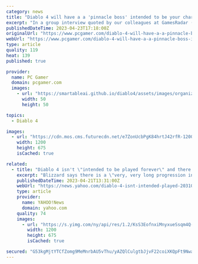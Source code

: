 ```yaml
---
category: news
title: "Diablo 4 will have a a 'pinnacle boss' intended to be your character's final challenge"
excerpt: "In a group interview quoted by our colleagues at GamesRadar (opens in new tab), associate game director Joe Piepiora said that Diablo 4 \"is not intended to be played forever\" and, ..."
publishedDateTime: 2023-04-23T17:18:00Z
originalUrl: "https://www.pcgamer.com/diablo-4-will-have-a-a-pinnacle-boss-intended-to-be-your-characters-final-challenge/"
webUrl: "https://www.pcgamer.com/diablo-4-will-have-a-a-pinnacle-boss-intended-to-be-your-characters-final-challenge/"
type: article
quality: 119
heat: 139
published: true

provider:
  name: PC Gamer
  domain: pcgamer.com
  images:
    - url: "https://smartableai.github.io/diablo4/assets/images/organizations/pcgamer.com-50x50.jpg"
      width: 50
      height: 50

topics:
  - Diablo 4

images:
  - url: "https://cdn.mos.cms.futurecdn.net/e7ZonUcbPgK84hrtJ42rfR-1200-80.jpg"
    width: 1200
    height: 675
    isCached: true

related:
  - title: "Diablo 4 isn't \"intended to be played forever\" and there's a \"pinnacle boss encounter\" at the end"
    excerpt: "Blizzard says there is a \"very, very long progression in place\" beyond level 100 in Nightmare dungeons, but it doesn't go on forever ..."
    publishedDateTime: 2023-04-21T13:31:00Z
    webUrl: "https://news.yahoo.com/diablo-4-isnt-intended-played-203108237.html"
    type: article
    provider:
      name: YAHOO!News
      domain: yahoo.com
    quality: 74
    images:
      - url: "https://s.yimg.com/ny/api/res/1.2/KsS3EofnxiMnyxueSsqm4Q--/YXBwaWQ9aGlnaGxhbmRlcjt3PTEyMDA7aD02NzU-/https://media.zenfs.com/en/gamesradar_237/d23b6956a6654889a531db8ed508f63c"
        width: 1200
        height: 675
        isCached: true

secured: "G53kgMjtYTCfZomg9MeMnrbAU5vThu/yAZQlCulgtbJjvF22coiXKQpFt9NwaTlmiIKYN3b3GqJ78r8IlVzlGLkgdACQPoAox4n3tvdsaVVjs/aiQkIQBctjsDcrwC8OuCahmdQgbMuoosfCdt3osYgJql6CgzeEKXvT8YIsXkaR8BoWMsdvCDE/yNP3JRTEThlrIYmMCYScxRL+TT/Ri+cdjb0byS9K3EzCEHhHH7v+K2KDvK7WfrEk67BSKFrpI6QTHHRLcZ6vrM9hvNHKudb21ZSPKZFuhR+XBnxG3s4v3plcgi6O5tvOwOA5LotiguT8PN7/UEynS4H5I+FMzG+LdFEdudce/cMJYA9AGcs=;W0fjCo8iNpJy+QUk5Rz8Jg=="
---
```


